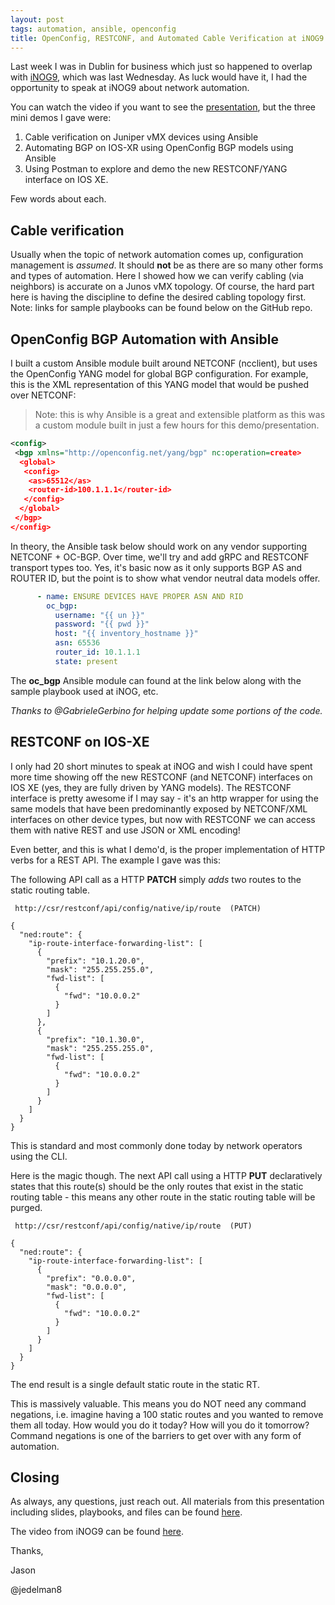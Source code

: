 ```yaml
---
layout: post
tags: automation, ansible, openconfig
title: OpenConfig, RESTCONF, and Automated Cable Verification at iNOG9
---
```


Last week I was in Dublin for business which just so happened to overlap with [iNOG9](http://www.meetup.com/Irish-Network-Operators-Group/events/227495670/), which was last Wednesday.  As luck would have it, I had the opportunity to speak at iNOG9 about network automation.

You can watch the video if you want to see the [presentation](https://www.youtube.com/watch?v=fS_q7o98JKI), but the three mini demos I gave were: 

1. Cable verification on Juniper vMX devices using Ansible
2. Automating BGP on IOS-XR using OpenConfig BGP models using Ansible
3. Using Postman to explore and demo the new RESTCONF/YANG interface on IOS XE.

Few words about each.

## Cable verification

Usually when the topic of network automation comes up, configuration management is _assumed_.  It should **not** be as there are so many other forms and types of automation.  Here I showed how we can verify cabling (via neighbors) is accurate on a Junos vMX topology.  Of course, the hard part here is having the discipline to define the desired cabling topology first.  Note: links for sample playbooks can be found below on the GitHub repo.

## OpenConfig BGP Automation with Ansible

I built a custom Ansible module built around NETCONF (ncclient), but uses the OpenConfig YANG model for global BGP configuration.  For example, this is the XML representation of this YANG model that would be pushed over NETCONF:

> Note: this is why Ansible is a great and extensible platform as this was a custom module built in just a few hours for this demo/presentation.

```xml
<config>
 <bgp xmlns="http://openconfig.net/yang/bgp" nc:operation=create>
  <global>
   <config>
    <as>65512</as>
    <router-id>100.1.1.1</router-id>
   </config>
  </global>
 </bgp>
</config>
```

In theory, the Ansible task below should work on any vendor supporting NETCONF + OC-BGP.  Over time, we'll try and add gRPC and RESTCONF transport types too.  Yes, it's basic now as it only supports BGP AS and ROUTER ID, but the point is to show what vendor neutral data models offer.


```yaml
      - name: ENSURE DEVICES HAVE PROPER ASN AND RID
        oc_bgp:
          username: "{{ un }}"
          password: "{{ pwd }}"
          host: "{{ inventory_hostname }}"
          asn: 65536
          router_id: 10.1.1.1
          state: present
```

The **oc_bgp** Ansible module can found at the link below along with the sample playbook used at iNOG, etc.

_Thanks to @GabrieleGerbino for helping update some portions of the code._

## RESTCONF on IOS-XE

I only had 20 short minutes to speak at iNOG and wish I could have spent more time showing off the new RESTCONF (and NETCONF) interfaces on IOS XE  (yes, they are fully driven by YANG models).  The RESTCONF interface is pretty awesome if I may say - it's an http wrapper for using the same models that have been predominantly exposed by NETCONF/XML interfaces on other device types, but now with RESTCONF we can access them with native REST and use JSON or XML encoding!

Even better, and this is what I demo'd, is the proper implementation of HTTP verbs for a REST API.  The example I gave was this:

The following API call as a HTTP **PATCH** simply _adds_ two routes to the static routing table.

```
 http://csr/restconf/api/config/native/ip/route  (PATCH)
```

```
{
  "ned:route": {
    "ip-route-interface-forwarding-list": [
      {
        "prefix": "10.1.20.0",
        "mask": "255.255.255.0",
        "fwd-list": [
          {
            "fwd": "10.0.0.2"
          }
        ]
      },
      {
        "prefix": "10.1.30.0",
        "mask": "255.255.255.0",
        "fwd-list": [
          {
            "fwd": "10.0.0.2"
          }
        ]
      }
    ]
  }
}
```

This is standard and most commonly done today by network operators using the CLI.

Here is the magic though.  The next API call using a HTTP **PUT** declaratively states that this route(s) should be the only routes that exist in the static routing table - this means any other route in the static routing table will be purged.

```
 http://csr/restconf/api/config/native/ip/route  (PUT)
```

```
{
  "ned:route": {
    "ip-route-interface-forwarding-list": [
      {
        "prefix": "0.0.0.0",
        "mask": "0.0.0.0",
        "fwd-list": [
          {
            "fwd": "10.0.0.2"
          }
        ]
      }
    ]
  }
}

```


The end result is a single default static route in the static RT.

This is massively valuable. This means you do NOT need any command negations, i.e. imagine having a 100 static routes and you wanted to remove them all today.  How would you do it today?  How will you do it tomorrow? Command negations is one of the barriers to get over with any form of automation.

## Closing

As always, any questions, just reach out.  All materials from this presentation including slides, playbooks, and files can be  found [here](https://github.com/networktocode/inog9).

The video from iNOG9 can be found [here](https://www.youtube.com/watch?v=fS_q7o98JKI).

Thanks,

Jason

@jedelman8



